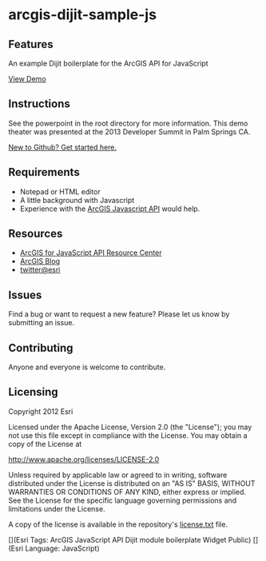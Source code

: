 # arcgis-dijit-sample-js

## Features
An example Dijit boilerplate for the ArcGIS API for JavaScript

[View Demo](http://driskull.github.com/arcgis-dijit-sample-js/)

## Instructions
See the powerpoint in the root directory for more information. This demo theater was presented at the 2013 Developer Summit in Palm Springs CA.

 [New to Github? Get started here.](https://github.com/)

## Requirements

* Notepad or HTML editor
* A little background with Javascript
* Experience with the [ArcGIS Javascript API](http://www.esri.com/) would help.

## Resources

* [ArcGIS for JavaScript API Resource Center](http://help.arcgis.com/en/webapi/javascript/arcgis/index.html)
* [ArcGIS Blog](http://blogs.esri.com/esri/arcgis/)
* [twitter@esri](http://twitter.com/esri)

## Issues

Find a bug or want to request a new feature?  Please let us know by submitting an issue.

## Contributing

Anyone and everyone is welcome to contribute.

## Licensing
Copyright 2012 Esri

Licensed under the Apache License, Version 2.0 (the "License");
you may not use this file except in compliance with the License.
You may obtain a copy of the License at

   http://www.apache.org/licenses/LICENSE-2.0

Unless required by applicable law or agreed to in writing, software
distributed under the License is distributed on an "AS IS" BASIS,
WITHOUT WARRANTIES OR CONDITIONS OF ANY KIND, either express or implied.
See the License for the specific language governing permissions and
limitations under the License.

A copy of the license is available in the repository's [license.txt](https://raw.github.com/Esri/arcgis-dijit-sample-js/master/license.txt) file.

[](Esri Tags: ArcGIS JavaScript API Dijit module boilerplate Widget Public)
[](Esri Language: JavaScript)
